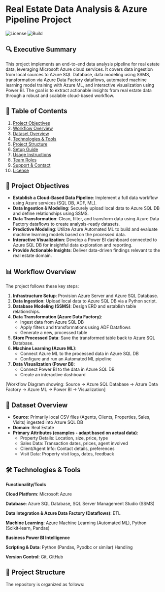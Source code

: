# Real Estate Data Analysis & Azure Pipeline Project

![License](https://img.shields.io/badge/License-MIT-yellow.svg) ![Build](https://img.shields.io/badge/Build-Passing-brightgreen.svg)

## 🔍 Executive Summary

This project implements an end-to-end data analysis pipeline for real estate data, leveraging Microsoft Azure cloud services. It covers data ingestion from local sources to Azure SQL Database, data modeling using SSMS, transformation via Azure Data Factory dataflows, automated machine learning model training with Azure ML, and interactive visualization using Power BI. The goal is to extract actionable insights from real estate data through a robust and scalable cloud-based workflow.

## 📑 Table of Contents

1. [Project Objectives](#project-objectives)
2. [Workflow Overview](#workflow-overview)
3. [Dataset Overview](#dataset-overview)
4. [Technologies & Tools](#technologies--tools)
5. [Project Structure](#project-structure)
6. [Setup Guide](#setup-guide)
7. [Usage Instructions](#usage-instructions)
8. [Team Roles](#team-roles)
9. [Support & Contact](#support--contact)
10. [License](#license)

## 🎯 Project Objectives

- **Establish a Cloud-Based Data Pipeline**: Implement a full data workflow using Azure services (SQL DB, ADF, ML).
- **Data Ingestion & Modeling**: Securely upload local data to Azure SQL DB and define relationships using SSMS.
- **Data Transformation**: Clean, filter, and transform data using Azure Data Factory dataflows to create analysis-ready datasets.
- **Predictive Modeling**: Utilize Azure Automated ML to build and evaluate machine learning models based on the processed data.
- **Interactive Visualization**: Develop a Power BI dashboard connected to Azure SQL DB for insightful data exploration and reporting.
- **Provide Actionable Insights**: Deliver data-driven findings relevant to the real estate domain.

## 📊 Workflow Overview

The project follows these key steps:

1. **Infrastructure Setup**: Provision Azure Server and Azure SQL Database.
2. **Data Ingestion**: Upload local data to Azure SQL DB via a Python script.
3. **Database Modeling (SSMS)**: Design ERD and establish table relationships.
4. **Data Transformation (Azure Data Factory)**:
   - Ingest data from Azure SQL DB
   - Apply filters and transformations using ADF Dataflows
   - Generate a new, processed table
5. **Store Processed Data**: Save the transformed table back to Azure SQL Database.
6. **Machine Learning (Azure ML)**:
   - Connect Azure ML to the processed data in Azure SQL DB
   - Configure and run an Automated ML pipeline
7. **Data Visualization (Power BI)**:
   - Connect Power BI to the data in Azure SQL DB
   - Create an interactive dashboard

[Workflow Diagram showing: Source → Azure SQL Database → Azure Data Factory → Azure ML → Power BI → Visualization]

## 📁 Dataset Overview

- **Source**: Primarily local CSV files (Agents, Clients, Properties, Sales, Visits) ingested into Azure SQL DB
- **Domain**: Real Estate
- **Primary Attributes (examples - adapt based on actual data)**:
  - Property Details: Location, size, price, type
  - Sales Data: Transaction dates, prices, agent involved
  - Client/Agent Info: Contact details, preferences
  - Visit Data: Property visit logs, dates, feedback

## 🛠️ Technologies & Tools

**Functionality/Tools**

**Cloud Platform**: Microsoft Azure

**Database**: Azure SQL Database, SQL Server Management Studio (SSMS)

**Data Integration & Azure Data Factory (Dataflows)**: ETL

**Machine Learning**: Azure Machine Learning (Automated ML), Python (Scikit-learn, Pandas)

**Business Power BI Intelligence**

**Scripting & Data**: Python (Pandas, Pyodbc or similar) Handling

**Version Control**: Git, GitHub

## 📂 Project Structure

The repository is organized as follows:
